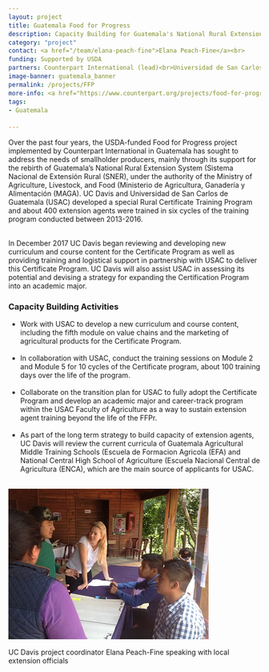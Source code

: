 ```yaml
---
layout: project
title: Guatemala Food for Progress
description: Capacity Building for Guatemala's National Rural Extension System
category: "project"
contact: <a href="/team/elana-peach-fine">Elana Peach-Fine</a><br>
funding: Supported by USDA
partners: Counterpart International (lead)<br>Universidad de San Carlos de Guatemala (USAC)<br>UC Davis<br>
image-banner: guatemala_banner
permalink: /projects/FFP
more-info: <a href="https://www.counterpart.org/projects/food-for-progress/" target="_blank">Counterpart International Food for Progress in Guatemala</a>
tags:
- Guatemala

---
```

<p>Over the past four years, the USDA-funded Food for Progress project implemented by Counterpart International in Guatemala has sought to address the needs of smallholder producers, mainly through its support for the rebirth of Guatemala’s National Rural Extension System (Sistema Nacional de Extensión Rural (SNER), under the authority of the Ministry of Agriculture, Livestock, and Food (Ministerio de Agricultura, Ganadería y Alimentación (MAGA). UC Davis and Universidad de San Carlos de Guatemala (USAC) developed a special Rural Certificate Training Program and about 400 extension agents were trained in six cycles of the training program conducted between 2013-2016. <br><br>

In December 2017 UC Davis began reviewing and developing new curriculum and course content for the Certificate Program as well as providing training and logistical support in partnership with USAC to deliver this Certificate Program. UC Davis will also assist USAC in assessing its potential and devising a strategy for expanding the Certification Program into an academic major. <br>

<h3> Capacity Building Activities </h3>
   <ul>
	<li> Work with USAC to develop a new curriculum and course content, including the fifth module on value chains and the marketing of agricultural products for the Certificate Program. </li><br>
	<li> In collaboration with USAC, conduct the training sessions on Module 2 and Module 5 for 10 cycles of the Certificate program, about 100 training days over the life of the program.</li><br>
	<li>Collaborate on the transition plan for USAC to fully adopt the Certificate Program and develop an academic major and career-track program within the USAC Faculty of Agriculture as a way to sustain extension agent training beyond the life of the FFPr.</li><br>
	<li> As part of the long term strategy to build capacity of extension agents, UC Davis will review the current curricula of Guatemala Agricultural Middle Training Schools (Escuela de Formacion Agricola (EFA) and National Central High School of Agriculture (Escuela Nacional Central de Agricultura (ENCA), which are the main source of applicants for USAC.</li>
</ul>
<br>

<div class= "figure"> <img src="/media/projects/Guatemala/elana.jpg" alt="UC Davis project coordinator Elana Peach-Fine speaking with local extension officials"><p>UC Davis project coordinator Elana Peach-Fine speaking with local extension officials</p> </div>
<br>

<br>
<br>

